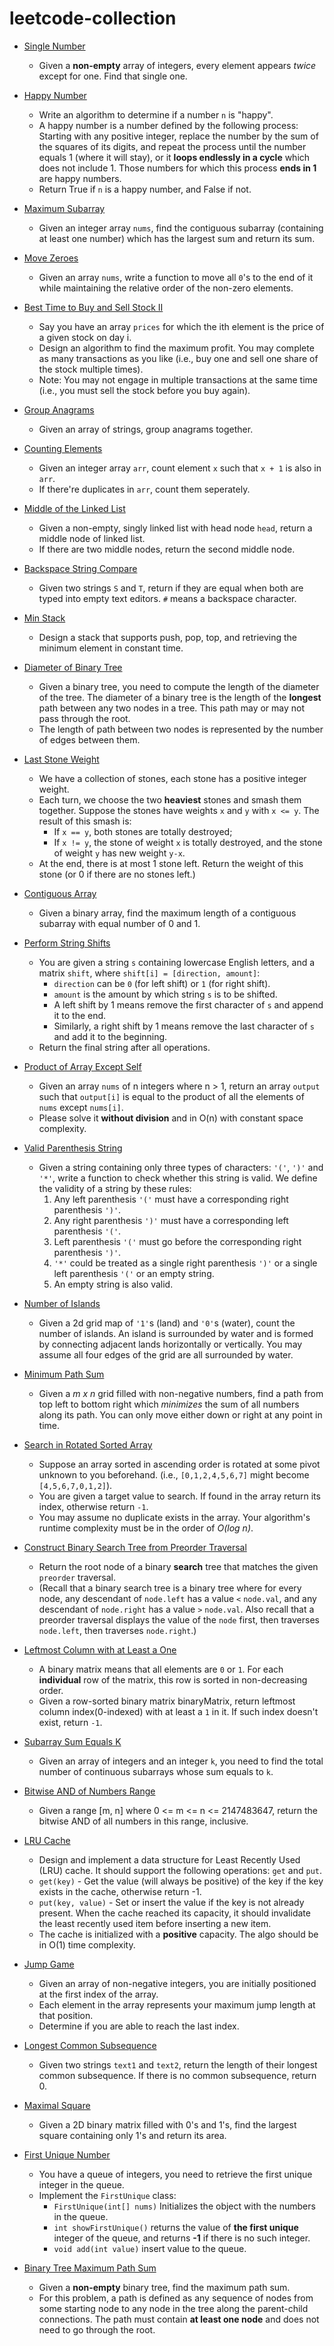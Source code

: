 # leetcode-collection

* [Single Number](single_number.py)
  * Given a **non-empty** array of integers, every element appears *twice* except for one. Find that single one.

* [Happy Number](happy_number.py)
  * Write an algorithm to determine if a number `n` is "happy".
  * A happy number is a number defined by the following process: Starting with any positive integer, replace the number by the sum of the squares of its digits, and repeat the process until the number equals 1 (where it will stay), or it **loops endlessly in a cycle** which does not include 1. Those numbers for which this process **ends in 1** are happy numbers.
  * Return True if `n` is a happy number, and False if not.

* [Maximum Subarray](maximum_subarray.py)
  * Given an integer array `nums`, find the contiguous subarray (containing at least one number) which has the largest sum and return its sum.

* [Move Zeroes](move_zeroes.py)
  * Given an array `nums`, write a function to move all `0`'s to the end of it while maintaining the relative order of the non-zero elements.

* [Best Time to Buy and Sell Stock II](stock_buy_sell.py)
  * Say you have an array `prices` for which the ith element is the price of a given stock on day i.
  * Design an algorithm to find the maximum profit. You may complete as many transactions as you like (i.e., buy one and sell one share of the stock multiple times).
  * Note: You may not engage in multiple transactions at the same time (i.e., you must sell the stock before you buy again).

* [Group Anagrams](group_anagrams.py)
  * Given an array of strings, group anagrams together.

* [Counting Elements](count_element.py)
  * Given an integer array `arr`, count element `x` such that `x + 1` is also in `arr`.
  * If there're duplicates in `arr`, count them seperately.
  
* [Middle of the Linked List](middle_linked_list.py)
  * Given a non-empty, singly linked list with head node `head`, return a middle node of linked list.
  * If there are two middle nodes, return the second middle node.

* [Backspace String Compare](backspace_string_compare.py)
  * Given two strings `S` and `T`, return if they are equal when both are typed into empty text editors. `#` means a backspace character.

* [Min Stack](min_stack.py)
  * Design a stack that supports push, pop, top, and retrieving the minimum element in constant time.
  
* [Diameter of Binary Tree](diameter_of_binary_tree.py)
  * Given a binary tree, you need to compute the length of the diameter of the tree. The diameter of a binary tree is the length of the **longest** path between any two nodes in a tree. This path may or may not pass through the root.
  * The length of path between two nodes is represented by the number of edges between them.
  
* [Last Stone Weight](last_stone_weight.py)
  * We have a collection of stones, each stone has a positive integer weight.
  * Each turn, we choose the two **heaviest** stones and smash them together. Suppose the stones have weights `x` and `y` with `x <= y`. The result of this smash is:
    * If `x == y`, both stones are totally destroyed;
    * If `x != y`, the stone of weight `x` is totally destroyed, and the stone of weight `y` has new weight `y-x`.
  * At the end, there is at most 1 stone left.  Return the weight of this stone (or 0 if there are no stones left.)

* [Contiguous Array](contiguous_array_equal_0_1.py)
  * Given a binary array, find the maximum length of a contiguous subarray with equal number of 0 and 1.

* [Perform String Shifts](string_shift.py)
  * You are given a string `s` containing lowercase English letters, and a matrix `shift`, where `shift[i] = [direction, amount]`:
    * `direction` can be `0` (for left shift) or `1` (for right shift). 
    * `amount` is the amount by which string `s` is to be shifted.
    * A left shift by 1 means remove the first character of `s` and append it to the end.
    * Similarly, a right shift by 1 means remove the last character of `s` and add it to the beginning.
  * Return the final string after all operations.

* [Product of Array Except Self](prod_of_arr_except_self.py)
  * Given an array `nums` of n integers where n > 1,  return an array `output` such that `output[i]` is equal to the product of all the elements of `nums` except `nums[i]`.
  * Please solve it **without division** and in O(n) with constant space complexity.

* [Valid Parenthesis String](valid_paren_str.py)
  * Given a string containing only three types of characters: `'('`, `')'` and `'*'`, write a function to check whether this string is valid. We define the validity of a string by these rules:
    1. Any left parenthesis `'('` must have a corresponding right parenthesis `')'`.
    2. Any right parenthesis `')'` must have a corresponding left parenthesis `'('`.
    3. Left parenthesis `'('` must go before the corresponding right parenthesis `')'`.
    4. `'*'` could be treated as a single right parenthesis `')'` or a single left parenthesis `'('` or an empty string.
    5. An empty string is also valid.

* [Number of Islands](num_of_islands.py)
  * Given a 2d grid map of `'1'`s (land) and `'0'`s (water), count the number of islands. An island is surrounded by water and is formed by connecting adjacent lands horizontally or vertically. You may assume all four edges of the grid are all surrounded by water.

* [Minimum Path Sum](min_path_sum.py)
  * Given a *m x n* grid filled with non-negative numbers, find a path from top left to bottom right which *minimizes* the sum of all numbers along its path. You can only move either down or right at any point in time.

* [Search in Rotated Sorted Array](search_in_rotated_sorted_arr.py)
  * Suppose an array sorted in ascending order is rotated at some pivot unknown to you beforehand. (i.e., `[0,1,2,4,5,6,7]` might become `[4,5,6,7,0,1,2]`).
  * You are given a target value to search. If found in the array return its index, otherwise return `-1`.
  * You may assume no duplicate exists in the array. Your algorithm's runtime complexity must be in the order of *O(log n)*.

* [Construct Binary Search Tree from Preorder Traversal](bst_from_preorder.py)
  * Return the root node of a binary **search** tree that matches the given `preorder` traversal.
  * (Recall that a binary search tree is a binary tree where for every node, any descendant of `node.left` has a value `<` `node.val`, and any descendant of `node.right` has a value `>` `node.val`.  Also recall that a preorder traversal displays the value of the `node` first, then traverses `node.left`, then traverses `node.right`.)

* [Leftmost Column with at Least a One](left_col_at_least_a_one.py)
  * A binary matrix means that all elements are `0` or `1`. For each **individual** row of the matrix, this row is sorted in non-decreasing order.
  * Given a row-sorted binary matrix binaryMatrix, return leftmost column index(0-indexed) with at least a `1` in it. If such index doesn't exist, return `-1`.

* [Subarray Sum Equals K](subarray_sum_equals_k.py)
  * Given an array of integers and an integer `k`, you need to find the total number of continuous subarrays whose sum equals to `k`.

* [Bitwise AND of Numbers Range](bitwise_and_of_numbers_range.py)
  * Given a range \[m, n] where 0 <= m <= n <= 2147483647, return the bitwise AND of all numbers in this range, inclusive.

* [LRU Cache](lru_cache.py)
  * Design and implement a data structure for Least Recently Used (LRU) cache. It should support the following operations: `get` and `put`.
  * `get(key)` - Get the value (will always be positive) of the key if the key exists in the cache, otherwise return -1.
  * `put(key, value)` - Set or insert the value if the key is not already present. When the cache reached its capacity, it should invalidate the least recently used item before inserting a new item.
  * The cache is initialized with a **positive** capacity. The algo should be in O(1) time complexity.

* [Jump Game](jump_game.py)
  * Given an array of non-negative integers, you are initially positioned at the first index of the array.
  * Each element in the array represents your maximum jump length at that position.
  * Determine if you are able to reach the last index.

* [Longest Common Subsequence](longest_common_subsequence.py)
  * Given two strings `text1` and `text2`, return the length of their longest common subsequence. If there is no common subsequence, return 0.

* [Maximal Square](maximal_square.py)
  * Given a 2D binary matrix filled with 0's and 1's, find the largest square containing only 1's and return its area.

* [First Unique Number](first_unique_number.py)
  * You have a queue of integers, you need to retrieve the first unique integer in the queue.
  * Implement the `FirstUnique` class:
     * `FirstUnique(int[] nums)` Initializes the object with the numbers in the queue.
     * `int showFirstUnique()` returns the value of **the first unique** integer of the queue, and returns **-1** if there is no such integer.
     * `void add(int value)` insert value to the queue.

* [Binary Tree Maximum Path Sum](binary_tree_maximum_path_sum.py)
  * Given a **non-empty** binary tree, find the maximum path sum.
  * For this problem, a path is defined as any sequence of nodes from some starting node to any node in the tree along the parent-child connections. The path must contain **at least one node** and does not need to go through the root.
